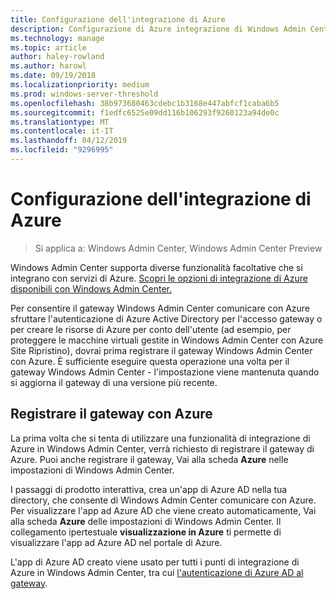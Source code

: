 ```yaml
---
title: Configurazione dell'integrazione di Azure
description: Configurazione di Azure integrazione di Windows Admin Center (Project Honolulu). Connessione il gateway Windows Admin Center di Azure.
ms.technology: manage
ms.topic: article
author: haley-rowland
ms.author: harowl
ms.date: 09/19/2018
ms.localizationpriority: medium
ms.prod: windows-server-threshold
ms.openlocfilehash: 38b973680463cdebc1b3168e447abfcf1caba6b5
ms.sourcegitcommit: f1edfc6525e09dd116b106293f9260123a94de0c
ms.translationtype: MT
ms.contentlocale: it-IT
ms.lasthandoff: 04/12/2019
ms.locfileid: "9296995"
---
```

# Configurazione dell'integrazione di Azure

>Si applica a: Windows Admin Center, Windows Admin Center Preview

Windows Admin Center supporta diverse funzionalità facoltative che si integrano con servizi di Azure. [Scopri le opzioni di integrazione di Azure disponibili con Windows Admin Center.](../plan/azure-integration-options.md)

Per consentire il gateway Windows Admin Center comunicare con Azure sfruttare l'autenticazione di Azure Active Directory per l'accesso gateway o per creare le risorse di Azure per conto dell'utente (ad esempio, per proteggere le macchine virtuali gestite in Windows Admin Center con Azure Site Ripristino), dovrai prima registrare il gateway Windows Admin Center con Azure. È sufficiente eseguire questa operazione una volta per il gateway Windows Admin Center - l'impostazione viene mantenuta quando si aggiorna il gateway di una versione più recente.

## Registrare il gateway con Azure

La prima volta che si tenta di utilizzare una funzionalità di integrazione di Azure in Windows Admin Center, verrà richiesto di registrare il gateway di Azure. Puoi anche registrare il gateway, Vai alla scheda **Azure** nelle impostazioni di Windows Admin Center.

I passaggi di prodotto interattiva, crea un'app di Azure AD nella tua directory, che consente di Windows Admin Center comunicare con Azure. Per visualizzare l'app ad Azure AD che viene creato automaticamente, Vai alla scheda **Azure** delle impostazioni di Windows Admin Center. Il collegamento ipertestuale **visualizzazione in Azure** ti permette di visualizzare l'app ad Azure AD nel portale di Azure. 

L'app di Azure AD creato viene usato per tutti i punti di integrazione di Azure in Windows Admin Center, tra cui [l'autenticazione di Azure AD al gateway](../configure/user-access-control.md#azure-active-directory).